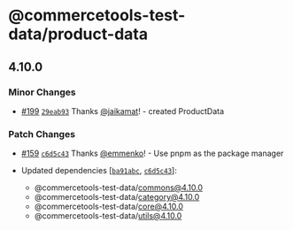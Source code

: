 # @commercetools-test-data/product-data

## 4.10.0

### Minor Changes

- [#199](https://github.com/commercetools/test-data/pull/199) [`29eab93`](https://github.com/commercetools/test-data/commit/29eab93de5743251866ef3690db7acbc6b0e7fdf) Thanks [@jaikamat](https://github.com/jaikamat)! - created ProductData

### Patch Changes

- [#159](https://github.com/commercetools/test-data/pull/159) [`c6d5c43`](https://github.com/commercetools/test-data/commit/c6d5c438d994c83d1578809f1ab8d54ce9a333cb) Thanks [@emmenko](https://github.com/emmenko)! - Use pnpm as the package manager

- Updated dependencies [[`ba91abc`](https://github.com/commercetools/test-data/commit/ba91abca0afd7ca67f9bc68a30cfdc2ce0f728c6), [`c6d5c43`](https://github.com/commercetools/test-data/commit/c6d5c438d994c83d1578809f1ab8d54ce9a333cb)]:
  - @commercetools-test-data/commons@4.10.0
  - @commercetools-test-data/category@4.10.0
  - @commercetools-test-data/core@4.10.0
  - @commercetools-test-data/utils@4.10.0
